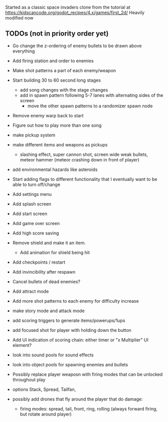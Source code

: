 Started as a classic space invaders clone from the tutorial  at https://kidscancode.org/godot_recipes/4.x/games/first_2d/
Heavily modified now

TODOs (not in priority order yet)
-----
- Go change the z-ordering of enemy bullets to be drawn above everything

- Add firing station and order to enemies
- Make shot patterns a part of each enemy/weapon
- Start building 30 to 60 second long stages
    - add song changes with the stage changes
    - add in spawn pattern following 5-7 lanes with alternating sides of the screen
        - move the other spawn patterns to a randomizer spawn node
- Remove enemy warp back to start
- Figure out how to play more than one song
- make pickup system
- make different items and weapons as pickups
  - slashing effect, super cannon shot, screen wide weak bullets, meteor hammer (meteor crashing down in front of player)

- add environmental hazards like asteroids

- Start adding flags to different functionality that I eventually want to be able to turn off/change

- Add settings menu

- Add splash screen

- Add start screen

- Add game over screen

- Add high score saving

- Remove shield and make it an item. 
  - Add animation for shield being hit 
 
- Add checkpoints / restart

- Add invincibility after respawn

- Cancel bullets of dead enemies?

- Add attract mode

- Add more shot patterns to each enemy for difficulty increase

- make story mode and attack mode

- add scoring triggers to generate items/powerups/1ups

- add focused shot for player with holding down the button

- Add UI indication of scoring chain: either timer or "x Multiplier" UI element?

- look into sound pools for sound effects
- look into object pools for spawning enemies and bullets

- Possibly replace player weaposn with firing modes that can be unlocked throughout play
 - options Stack, Spread, Tailfan, 

 - possibly add drones that fly around the player that do damage:
    - firing modes: spread, tail, front, ring, rolling (always forward firing, but rotate around player)
